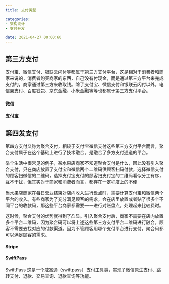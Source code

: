```yaml
---
title: 支付类型

categories:
- 架构设计
- 支付开发

date: 2021-04-27 00:00:60
---
```

## 第三方支付
支付宝、微信支付、银联云闪付等都属于第三方支付平台，这是相对于消费者和商家来说的，消费者购买商家的东西，自己没有付现金，而是通过第三方平台来完成支付的，商家通过第三方来收取钱。除了支付宝、微信支付和银联云闪付以外，电信翼支付、百度钱包、京东金融、小米金融等等也都属于第三方支付平台。

#### 微信

#### 支付宝

## 第四发支付
第四方支付又称为聚合支付，相较于支付宝微信支付这些第三方支付平台而言，聚合支付属于在这个基础上进行了技术融合，是融合了多方支付通道的平台。

举个生活中很常见的例子，某水果店商家不知道聚合支付是什么，因此没有引入聚合支付，只在商店放置了支付宝和微信两个二维码供顾客扫码付款，选择微信支付的顾客扫微信的二维码，选择支付宝支付的顾客扫支付宝的二维码看似分工有序，互不干扰，但其实对于商家和消费者而言，都存在一定程度上的不便

当水果店商家在每日营业结束对店内收入进行盘点时，需要计算支付宝和微信两个平台的收入。有些商家为了充分满足顾客的需求，会在店里放置或者贴了很多个不同平台的收款码，那这些平台商家都需要一一进行对账盘点，处理起来比较费时。

这时候，聚合支付的优势就得到了凸显。引入聚合支付后，商家不需要在店内放置多个平台二维码，因为聚合码可以将上述这些第三方支付平台二维码进行融合，顾客不需要去找对应的付款渠道。因为不管顾客用哪个支付平台进行支付，聚合码都可以满足顾客的需求。

#### Stripe

#### SwiftPass
SwiftPass 这是一个威富通（swiftpass）支付工具类，实现了微信原生支付、跳转支付、退款、交易查询、退款查询等功能。